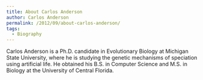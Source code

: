 ```yaml
---
title: About Carlos Anderson
author: Carlos Anderson
permalink: /2012/09/about-carlos-anderson/
tags:
  - Biography
---
```

Carlos Anderson is a Ph.D. candidate in Evolutionary Biology at Michigan State University, where he is studying the genetic mechanisms of speciation using artificial life. He obtained his B.S. in Computer Science and M.S. in Biology at the University of Central Florida.
